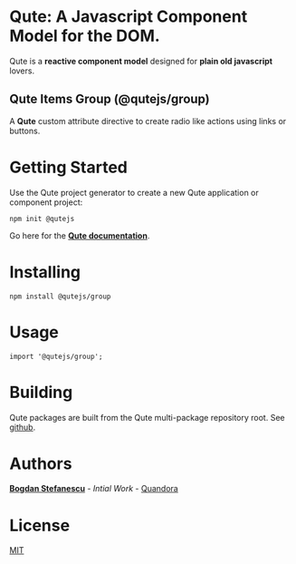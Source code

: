 # Qute: A Javascript Component Model for the DOM.

Qute is a **reactive component model** designed for **plain old javascript** lovers.

## Qute Items Group  (@qutejs/group)

A **Qute** custom attribute directive to create radio like actions using links or buttons.

# Getting Started

Use the Qute project generator to create a new Qute application or component project:

```
npm init @qutejs
```

Go here for the **[Qute documentation](https://qutejs.org)**.

# Installing

```
npm install @qutejs/group
```

# Usage

```
import '@qutejs/group';
```

# Building

Qute packages are built from the Qute multi-package repository root.
See [github](https://github.com/bstefanescu/qutejs).

# Authors

**[Bogdan Stefanescu](mailto:bogdan@quandora.com)** - *Intial Work* - [Quandora](https://quandora.com)

# License

[MIT](LICENSE)


